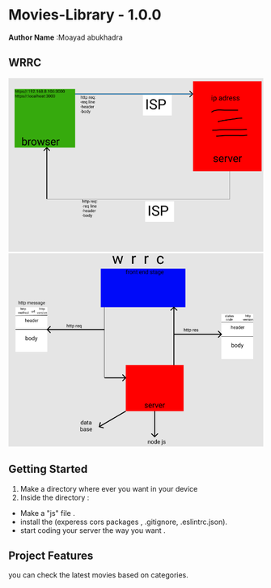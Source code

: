# Movies-Library - 1.0.0

**Author Name** :Moayad abukhadra

## WRRC



![wrrc1](https://github.com/moayadabukhadra/Movies-Library/blob/master/Screenshot%20(41).png?raw=true)
![wrrc2](https://github.com/moayadabukhadra/Movies-Library/blob/master/Screenshot%20(44).png?raw=true)


## Getting Started
1. Make a directory where ever you want in your device 
2. Inside the directory :
- Make a "js" file .
- install the (experess cors packages , .gitignore, .eslintrc.json).
- start coding your server the way you want .

## Project Features
you can check the latest movies based on categories.

